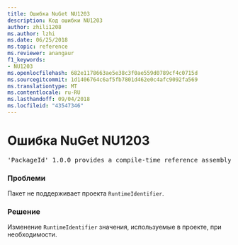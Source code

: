 ```yaml
---
title: Ошибка NuGet NU1203
description: Код ошибки NU1203
author: zhili1208
ms.author: lzhi
ms.date: 06/25/2018
ms.topic: reference
ms.reviewer: anangaur
f1_keywords:
- NU1203
ms.openlocfilehash: 682e1178663ae5e38c3f0ae559d0789cf4c0715d
ms.sourcegitcommit: 1d1406764c6af5fb7801d462e0c4afc9092fa569
ms.translationtype: MT
ms.contentlocale: ru-RU
ms.lasthandoff: 09/04/2018
ms.locfileid: "43547346"
---
```

# <a name="nuget-error-nu1203"></a>Ошибка NuGet NU1203

<pre>'PackageId' 1.0.0 provides a compile-time reference assembly for 'Foo.dll' on 'TargetFramework', but there is no compatible run-time assembly.</pre>

### <a name="issue"></a>Проблеми
Пакет не поддерживает проекта `RuntimeIdentifier`. 

### <a name="solution"></a>Решение
Изменение `RuntimeIdentifier` значения, используемые в проекте, при необходимости.